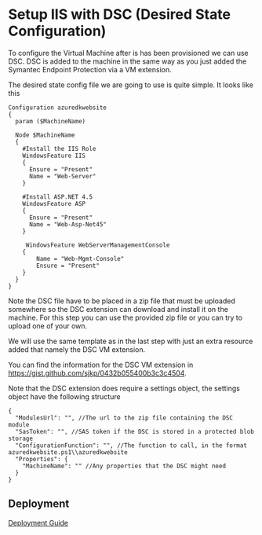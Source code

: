 # Setup IIS with DSC (Desired State Configuration)
To configure the Virtual Machine after is has been provisioned we can use DSC. DSC is added to the machine in the same way as you just added the Symantec Endpoint Protection via a VM extension.

The desired state config file we are going to use is quite simple. It looks like this
```
Configuration azuredkwebsite
{
  param ($MachineName)

  Node $MachineName
  {
    #Install the IIS Role
    WindowsFeature IIS
    {
      Ensure = "Present"
      Name = "Web-Server"
    }

    #Install ASP.NET 4.5
    WindowsFeature ASP
    {
      Ensure = "Present"
      Name = "Web-Asp-Net45"
    }

     WindowsFeature WebServerManagementConsole
    {
        Name = "Web-Mgmt-Console"
        Ensure = "Present"
    }
  }
} 
```
Note the DSC file have to be placed in a zip file that must be uploaded somewhere so the DSC extension can download and install it on the machine. For this step you can use the provided zip file or you can try to upload one of your own.

We will use the same template as in the last step with just an extra resource added that namely the DSC VM extension. 

You can find the information for the DSC VM extension in https://gist.github.com/sjkp/0432b055400b3c3c4504. 

Note that the DSC extension does require a settings object, the settings object have the following structure
```
{
  "ModulesUrl": "", //The url to the zip file containing the DSC module
  "SasToken": "", //SAS token if the DSC is stored in a protected blob storage
  "ConfigurationFunction": "", //The function to call, in the format azuredkwebsite.ps1\\azuredkwebsite
  "Properties": {
    "MachineName": "" //Any properties that the DSC might need
  }
}
``` 
## Deployment
[Deployment Guide](../docs/deployment.md)
